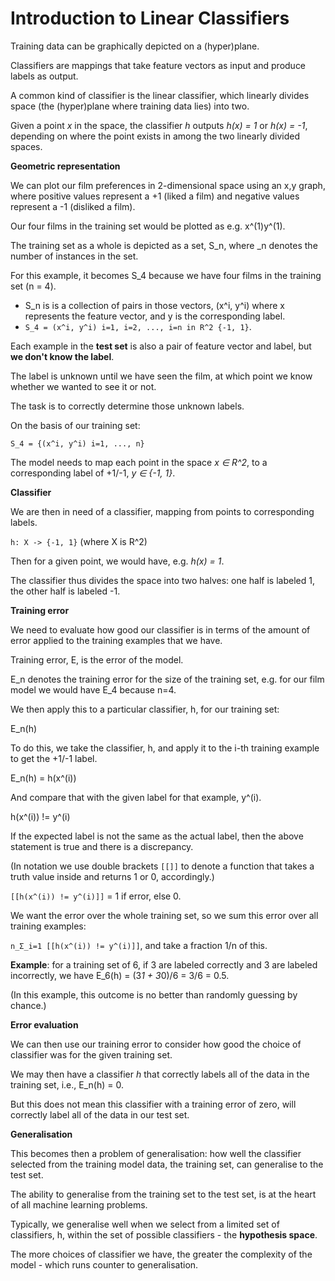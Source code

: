 # Introduction to Linear Classifiers

Training data can be graphically depicted on a (hyper)plane.

Classifiers are mappings that take feature vectors as input and produce labels as output.

A common kind of classifier is the linear classifier, which linearly divides space (the (hyper)plane where training data lies) into two.

Given a point _x_ in the space, the classifier _h_ outputs _h(x) = 1_ or _h(x) = -1_, depending on where the point exists in among the two linearly divided spaces.

**Geometric representation**

We can plot our film preferences in 2-dimensional space using an x,y graph, where positive values represent a +1 (liked a film) and negative values represent a -1 (disliked a film).

Our four films in the training set would be plotted as e.g. x^(1)y^(1).

The training set as a whole is depicted as a set, S_n, where \_n denotes the number of instances in the set.

For this example, it becomes S_4 because we have four films in the training set (n = 4).

- S_n is is a collection of pairs in those vectors, (x^i, y^i) where x represents the feature vector, and y is the corresponding label.
- `S_4 = (x^i, y^i) i=1, i=2, ..., i=n in R^2 {-1, 1}`.

Each example in the **test set** is also a pair of feature vector and label, but **we don't know the label**.

The label is unknown until we have seen the film, at which point we know whether we wanted to see it or not.

The task is to correctly determine those unknown labels.

On the basis of our training set:

`S_4 = {(x^i, y^i) i=1, ..., n}`

The model needs to map each point in the space _x ∈ R^2_, to a corresponding label of +1/-1, _y ∈ {-1, 1}_.

**Classifier**

We are then in need of a classifier, mapping from points to corresponding labels.

`h: X -> {-1, 1}` (where X is R^2)

Then for a given point, we would have, e.g. _h(x) = 1_.

The classifier thus divides the space into two halves: one half is labeled 1, the other half is labeled -1.

**Training error**

We need to evaluate how good our classifier is in terms of the amount of error applied to the training examples that we have.

Training error, E, is the error of the model.

E_n denotes the training error for the size of the training set, e.g. for our film model we would have E_4 because n=4.

We then apply this to a particular classifier, h, for our training set:

E_n(h)

To do this, we take the classifier, h, and apply it to the i-th training example to get the +1/-1 label.

E_n(h) = h(x^(i))

And compare that with the given label for that example, y^(i).

h(x^(i)) != y^(i)

If the expected label is not the same as the actual label, then the above statement is true and there is a discrepancy.

(In notation we use double brackets `[[]]` to denote a function that takes a truth value inside and returns 1 or 0, accordingly.)

`[[h(x^(i)) != y^(i)]]` = 1 if error, else 0.

We want the error over the whole training set, so we sum this error over all training examples:

`n_Σ_i=1 [[h(x^(i)) != y^(i)]]`, and take a fraction 1/n of this.

**Example**: for a training set of 6, if 3 are labeled correctly and 3 are labeled incorrectly, we have E_6(h) = (3*1 + 3*0)/6 = 3/6 = 0.5.

(In this example, this outcome is no better than randomly guessing by chance.)

**Error evaluation**

We can then use our training error to consider how good the choice of classifier was for the given training set.

We may then have a classifier _h_ that correctly labels all of the data in the training set, i.e., E_n(h) = 0.

But this does not mean this classifier with a training error of zero, will correctly label all of the data in our test set.

**Generalisation**

This becomes then a problem of generalisation: how well the classifier selected from the training model data, the training set, can generalise to the test set.

The ability to generalise from the training set to the test set, is at the heart of all machine learning problems.

Typically, we generalise well when we select from a limited set of classifiers, h, within the set of possible classifiers - the **hypothesis space**.

The more choices of classifier we have, the greater the complexity of the model - which runs counter to generalisation.
